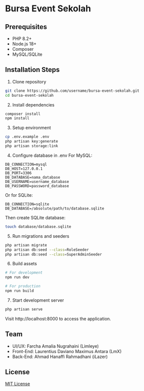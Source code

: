 # Bursa Event Sekolah

## Prerequisites
- PHP 8.2+
- Node.js 18+
- Composer
- MySQL/SQLite

## Installation Steps

1. Clone repository
```bash
git clone https://github.com/username/bursa-event-sekolah.git
cd bursa-event-sekolah
```

2. Install dependencies
```bash
composer install
npm install
```

3. Setup environment
```bash
cp .env.example .env
php artisan key:generate
php artisan storage:link
```

4. Configure database in .env
For MySQL:
```env
DB_CONNECTION=mysql
DB_HOST=127.0.0.1
DB_PORT=3306
DB_DATABASE=nama_database
DB_USERNAME=username_database
DB_PASSWORD=password_database
```

Or for SQLite:
```env
DB_CONNECTION=sqlite
DB_DATABASE=/absolute/path/to/database.sqlite
```
Then create SQLite database:
```bash
touch database/database.sqlite
```

5. Run migrations and seeders
```bash
php artisan migrate
php artisan db:seed --class=RoleSeeder
php artisan db:seed --class=SuperAdminSeeder
```

6. Build assets
```bash
# For development
npm run dev

# For production
npm run build
```

7. Start development server
```bash
php artisan serve
```

Visit http://localhost:8000 to access the application.

## Team

- UI/UX: Farcha Amalia Nugrahaini (Limleye)
- Front-End: Laurentius Daviano Maximus Antara (LmX)
- Back-End: Ahmad Hanaffi Rahmadhani (iLazer)

## License

[MIT License](LICENSE)
